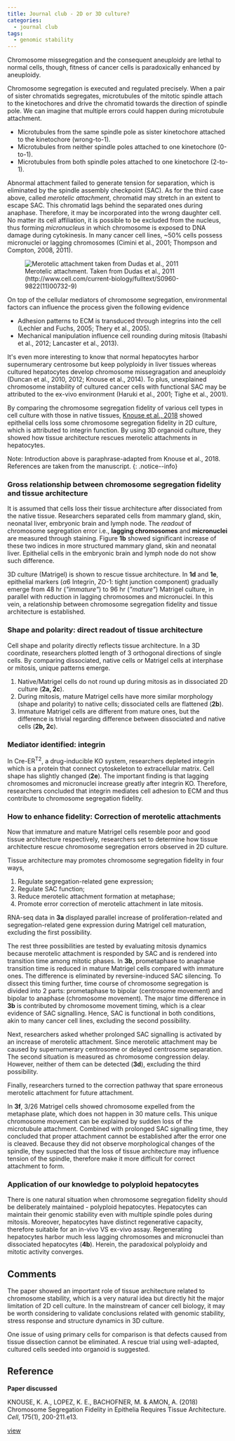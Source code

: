 ```yaml
---
title: Journal club - 2D or 3D culture?
categories:
  - journal club
tags:
  - genomic stability
---
```


Chromosome missegregation and the consequent aneuploidy are lethal to normal cells, though, fitness of cancer cells is paradoxically enhanced by aneuploidy. 

Chromosome segregation is executed and regulated precisely. When a pair of sister chromatids segregates, microtubules of the mitotic spindle attach to the kinetochores and drive the chromatid towards the direction of spindle pole. We can imagine that multiple errors could happen during microtubule attachment.

- Microtubules from the same spindle pole as sister kinetochore attached to the kinetochore (wrong-to-1).
- Microtubules from neither spindle poles attached to one kinetochore (0-to-1).
- Microtubules from both spindle poles attached to one kinetochore (2-to-1).

Abnormal attachment failed to generate tension for separation, which is eliminated by the spindle assembly checkpoint (SAC). As for the third case above, called _merotelic attachment_, chromatid may stretch in an extent to escape SAC. This chromatid lags behind the separated ones during anaphase. Therefore, it may be incorporated into the wrong daughter cell. No matter its cell affiliation, it is possible to be excluded from the nucleus, thus forming _micronucleus_ in which chromosome is exposed to DNA damage during cytokinesis. In many cancer cell lines, ~50% cells possess micronuclei or lagging chromosomes (Cimini et al., 2001; Thompson and Compton, 2008, 2011).

<figure>
  <img src="{{ '/assets/images/merotelic.jpg' | relative_url }}" alt="Merotelic attachment taken from Dudas et al., 2011">
  <figcaption>Merotelic attachment. Taken from Dudas et al., 2011 (http://www.cell.com/current-biology/fulltext/S0960-9822(11)00732-9)</figcaption>
</figure>

On top of the cellular mediators of chromosome segregation, environmental factors can influence the process given the following evidence

- Adhesion patterns to ECM is transduced through integrins into the cell (Lechler and Fuchs, 2005; Thery et al., 2005).
- Mechanical manipulation influence cell rounding during mitosis (Itabashi et al., 2012; Lancaster et al., 2013).

It's even more interesting to know that normal hepatocytes harbor supernumerary centrosome but keep polyploidy in liver tissues whereas cultured hepatocytes develop chromosome missegragation and aneuploidy (Duncan et al., 2010, 2012; Knouse et al., 2014). To plus, unexplained chromosome instability of cultured cancer cells with functional SAC may be attributed to the ex-vivo environment (Haruki et al., 2001; Tighe et al., 2001).

By comparing the chromosome segregation fidelity of various cell types in cell culture with those in native tissues, [Knouse et al., 2018](https://doi.org/10.1016/j.cell.2018.07.042) showed epithelial cells loss some chromosome segregation fidelity in 2D culture, which is attributed to integrin function. By using 3D organoid culture, they showed how tissue architecture rescues merotelic attachments in hepatocytes.

Note: Introduction above is paraphrase-adapted from Knouse et al., 2018. References are taken from the manuscript.
{: .notice--info}

### Gross relationship between chromosome segregation fidelity and tissue architecture

It is assumed that cells loss their tissue architecture after dissociated from the native tissue. Researchers separated cells from mammary gland, skin, neonatal liver, embryonic brain and lymph node. The _readout_ of chromosome segregation error i.e., **lagging chromosomes** and **micronuclei** are measured through staining. Figure **1b** showed significant increase of these two indices in more structured mammary gland, skin and neonatal liver. Epithelial cells in the embryonic brain and lymph node do not show such difference.

3D culture (Matrigel) is shown to rescue tissue architecture. In **1d** and **1e**, epithelial markers ($\alpha6$ Integrin, ZO-1: tight junction component) gradually emerge from 48 hr (_"immature"_) to 96 hr (_"mature"_) Matrigel culture, in parallel with reduction in lagging chromosomes and micronuclei. In this vein, a relationship between chromosome segregation fidelity and tissue architecture is established.

### Shape and polarity: direct readout of tissue architecture

Cell shape and polarity directly reflects tissue architecture. In a 3D coordinate, researchers plotted length of 3 orthogonal directions of single cells. By comparing dissociated, native cells or Matrigel cells at interphase or mitosis, unique patterns emerge.

1. Native/Matrigel cells do not round up during mitosis as in dissociated 2D culture (**2a, 2c**).
2. During mitosis, mature Matrigel cells have more similar morphology (shape and polarity) to native cells; dissociated cells are flattened (**2b**).
3. Immature Matrigel cells are different from mature ones, but the difference is trivial regarding difference between dissociated and native cells (**2b, 2c**).

### Mediator identified: integrin

In Cre-ER<sup>T2</sup>, a drug-inducible KO system, researchers depleted integrin which is a protein that connect cytoskeleton to extracellular matrix. Cell shape has slightly changed (**2e**). The important finding is that lagging chromosomes and micronuclei increase greatly after integrin KO. Therefore, researchers concluded that integrin mediates cell adhesion to ECM and thus contribute to chromosome segregation fidelity.

### How to enhance fidelity: Correction of merotelic attachments

Now that immature and mature Matrigel cells resemble poor and good tissue architecture respectively, researchers set to determine how tissue architecture rescue chromosome segregation errors observed in 2D culture.

Tissue architecture may promotes chromosome segregation fidelity in four ways,

1. Regulate segregation-related gene expression;
2. Regulate SAC function;
3. Reduce merotelic attachment formation at metaphase;
4. Promote error correction of merotelic attachment in late mitosis.

RNA-seq data in **3a** displayed parallel increase of proliferation-related and segregation-related gene expression during Matrigel cell maturation, excluding the first possibility.

The rest three possibilities are tested by evaluating mitosis dynamics because merotelic attachment is responded by SAC and is rendered into transition time among mitotic phases. In **3b**, prometaphase to anaphase transition time is reduced in mature Matrigel cells compared with immature ones. The difference is eliminated by reversine-induced SAC silencing. To dissect this timing further, time course of chromosome segregation is divided into 2 parts: prometaphase to bipolar (centrosome movement) and bipolar to anaphase (chromosome movement). The major time difference in **3b** is contributed by chromosome movement timing, which is a clear evidence of SAC signalling. Hence, SAC is functional in both conditions, akin to many cancer cell lines, excluding the second possibility.

Next, researchers asked whether prolonged SAC signalling is activated by an increase of merotelic attachment. Since merotelic attachment may be caused by supernumerary centrosome or delayed centrosome separation. The second situation is measured as chromosome congression delay. However, neither of them can be detected (**3d**), excluding the third possibility.

Finally, researchers turned to the correction pathway that spare erroneous merotelic attachment for future attachment. 

In **3f**, 3/26 Matrigel cells showed chromosome expelled from the metaphase plate, which does not happen in 30 mature cells. This unique chromosome movement can be explained by sudden loss of the microtubule attachment. Combined with prolonged SAC signalling time, they concluded that proper attachment cannot be established after the error one is cleaved. Because they did not observe morphological changes of the spindle, they suspected that the loss of tissue architecture may influence tension of the spindle, therefore make it more difficult for correct attachment to form.

### Application of our knowledge to polyploid hepatocytes

There is one natural situation when chromosome segregation fidelity should be deliberately maintained - polyploid hepatocytes. Hepatocytes can maintain their genomic stability even with multiple spindle poles during mitosis. Moreover, hepatocytes have distinct regenerative capacity, therefore suitable for an in-vivo VS ex-vivo assay. Regenerating hepatocytes harbor much less lagging chromosomes and micronuclei than dissociated hepatocytes (**4b**). Herein, the paradoxical polyploidy and mitotic activity converges.


## Comments

The paper showed an important role of tissue architecture related to chromosome stability, which is a very natural idea but directly hit the major limitation of 2D cell culture. In the mainstream of cancer cell biology, it may be worth considering to validate conclusions related with genomic stability, stress response and structure dynamics in 3D culture.

One issue of using primary cells for comparison is that defects caused from tissue dissection cannot be eliminated. A rescue trial using well-adapted, cultured cells seeded into organoid is suggested.

## Reference
**Paper discussed**

KNOUSE, K. A., LOPEZ, K. E., BACHOFNER, M. & AMON, A. (2018) Chromosome Segregation Fidelity in Epithelia Requires Tissue Architecture. _Cell_, 175(1), 200-211.e13.

[view](https://doi.org/10.1016/j.cell.2018.07.042)